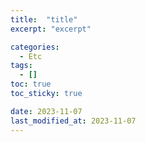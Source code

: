 ```yaml
---
title:  "title"
excerpt: "excerpt"

categories:
  - Etc
tags:
  - []
toc: true
toc_sticky: true

date: 2023-11-07
last_modified_at: 2023-11-07
---
```


